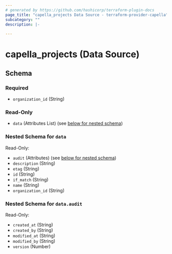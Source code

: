 ```yaml
---
# generated by https://github.com/hashicorp/terraform-plugin-docs
page_title: "capella_projects Data Source - terraform-provider-capella"
subcategory: ""
description: |-
  
---
```


# capella_projects (Data Source)





<!-- schema generated by tfplugindocs -->
## Schema

### Required

- `organization_id` (String)

### Read-Only

- `data` (Attributes List) (see [below for nested schema](#nestedatt--data))

<a id="nestedatt--data"></a>
### Nested Schema for `data`

Read-Only:

- `audit` (Attributes) (see [below for nested schema](#nestedatt--data--audit))
- `description` (String)
- `etag` (String)
- `id` (String)
- `if_match` (String)
- `name` (String)
- `organization_id` (String)

<a id="nestedatt--data--audit"></a>
### Nested Schema for `data.audit`

Read-Only:

- `created_at` (String)
- `created_by` (String)
- `modified_at` (String)
- `modified_by` (String)
- `version` (Number)
